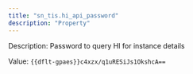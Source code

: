 ```yaml
---
title: "sn_tis.hi_api_password"
description: "Property"
---
```


Description: Password to query HI for instance details

Value: `{{dflt-gpaes}}c4xzx/q1uRESiJs1OkshcA==`
